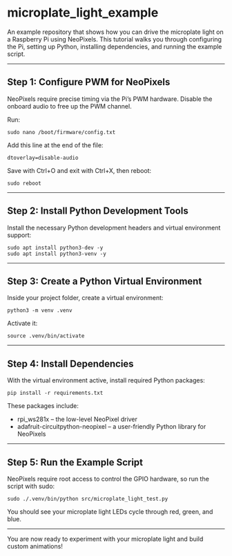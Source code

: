 # microplate_light_example

An example repository that shows how you can drive the microplate light on a Raspberry Pi using NeoPixels. This tutorial walks you through configuring the Pi, setting up Python, installing dependencies, and running the example script.

---

## Step 1: Configure PWM for NeoPixels

NeoPixels require precise timing via the Pi’s PWM hardware. Disable the onboard audio to free up the PWM channel.

Run:

```
sudo nano /boot/firmware/config.txt
```

Add this line at the end of the file:

```
dtoverlay=disable-audio
```

Save with Ctrl+O and exit with Ctrl+X, then reboot:

```
sudo reboot
```

---

## Step 2: Install Python Development Tools

Install the necessary Python development headers and virtual environment support:
```
sudo apt install python3-dev -y  
sudo apt install python3-venv -y
```
---

## Step 3: Create a Python Virtual Environment

Inside your project folder, create a virtual environment:
```
python3 -m venv .venv
```
Activate it:
```
source .venv/bin/activate
```
---

## Step 4: Install Dependencies

With the virtual environment active, install required Python packages:
```
pip install -r requirements.txt
```
These packages include:

- rpi_ws281x – the low-level NeoPixel driver  
- adafruit-circuitpython-neopixel – a user-friendly Python library for NeoPixels

---

## Step 5: Run the Example Script

NeoPixels require root access to control the GPIO hardware, so run the script with sudo:
```
sudo ./.venv/bin/python src/microplate_light_test.py
```
You should see your microplate light LEDs cycle through red, green, and blue.

---

You are now ready to experiment with your microplate light and build custom animations!

